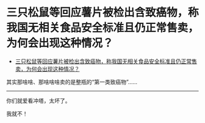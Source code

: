 # 三只松鼠等回应薯片被检出含致癌物，称我国无相关食品安全标准且仍正常售卖，为何会出现这种情况？

- [三只松鼠等回应薯片被检出含致癌物，称我国无相关食品安全标准且仍正常售卖，为何会出现这种情况？](https://www.zhihu.com/question/428444305/answer/1555175630)


其实那啥啥、那啥啥啥卖的是整瓶的“第一类致癌物”……

---

你们就爱看冲塔，太坏了。

我就不！